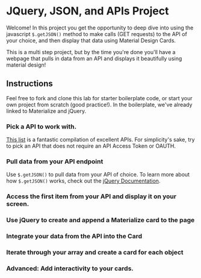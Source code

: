# JQuery, JSON, and APIs Project

Welcome! In this project you get the opportunity to deep dive into using the javascript `$.getJSON()` method to make calls (GET requests) to the API of your choice, and then display that data using Material Design Cards.

This is a multi step project, but by the time you're done you'll have a webpage that pulls in data from an API and displays it beautifully using material design!

## Instructions

Feel free to fork and clone this lab for starter boilerplate code, or start your own project from scratch (good practice!). In the boilerplate, we've already linked to Materialize and jQuery.

### Pick a API to work with.

[This list](https://github.com/toddmotto/public-apis) is a fantastic compilation of excellent APIs. For simplicity's sake, try to pick an API that does not require an API Access Token or OAUTH.

### Pull data from your API endpoint

Use `$.getJSON()` to pull data from your API of choice. To learn more about how `$.getJSON()` works, check out the [jQuery Documentation](http://api.jquery.com/jquery.getjson/).

### Access the first item from your API and display it on your screen.

### Use jQuery to create and append a Materialize card to the page

### Integrate your data from the API into the Card

### Iterate through your array and create a card for each object

### Advanced: Add interactivity to your cards.
